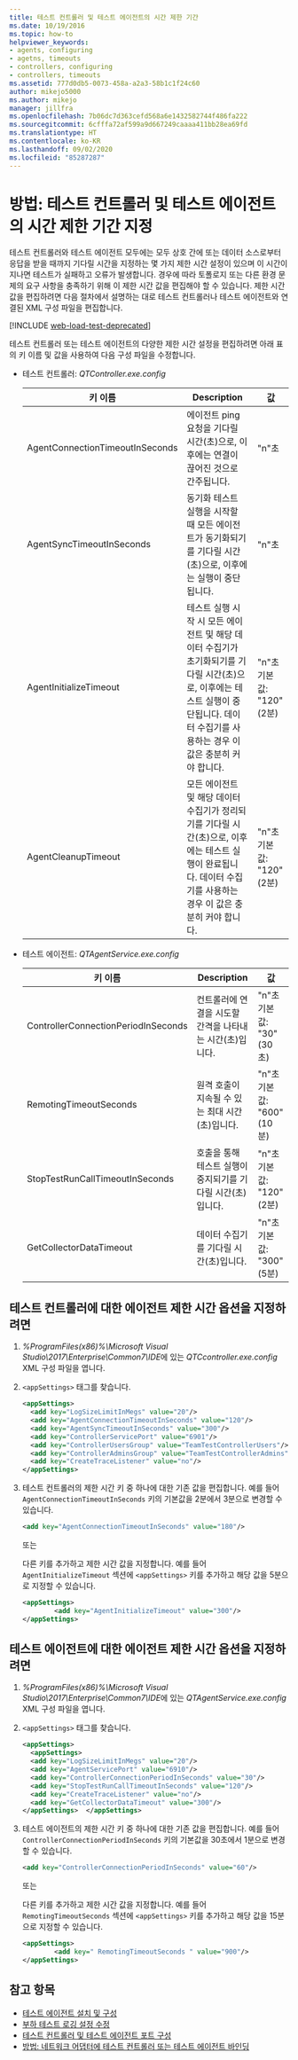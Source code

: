 ```yaml
---
title: 테스트 컨트롤러 및 테스트 에이전트의 시간 제한 기간
ms.date: 10/19/2016
ms.topic: how-to
helpviewer_keywords:
- agents, configuring
- agetns, timeouts
- controllers, configuring
- controllers, timeouts
ms.assetid: 777d0db5-0073-458a-a2a3-58b1c1f24c60
author: mikejo5000
ms.author: mikejo
manager: jillfra
ms.openlocfilehash: 7b06dc7d363cefd568a6e1432582744f486fa222
ms.sourcegitcommit: 6cfffa72af599a9d667249caaaa411bb28ea69fd
ms.translationtype: HT
ms.contentlocale: ko-KR
ms.lasthandoff: 09/02/2020
ms.locfileid: "85287287"
---
```

# <a name="how-to-specify-timeout-periods-for-test-controllers-and-test-agents"></a>방법: 테스트 컨트롤러 및 테스트 에이전트의 시간 제한 기간 지정

테스트 컨트롤러와 테스트 에이전트 모두에는 모두 상호 간에 또는 데이터 소스로부터 응답을 받을 때까지 기다릴 시간을 지정하는 몇 가지 제한 시간 설정이 있으며 이 시간이 지나면 테스트가 실패하고 오류가 발생합니다. 경우에 따라 토폴로지 또는 다른 환경 문제의 요구 사항을 충족하기 위해 이 제한 시간 값을 편집해야 할 수 있습니다. 제한 시간 값을 편집하려면 다음 절차에서 설명하는 대로 테스트 컨트롤러나 테스트 에이전트와 연결된 XML 구성 파일을 편집합니다.

[!INCLUDE [web-load-test-deprecated](includes/web-load-test-deprecated.md)]

테스트 컨트롤러 또는 테스트 에이전트의 다양한 제한 시간 설정을 편집하려면 아래 표의 키 이름 및 값을 사용하여 다음 구성 파일을 수정합니다.

- 테스트 컨트롤러: *QTController.exe.config*

    |키 이름|Description|값|
    |-|-----------------|-|
    |AgentConnectionTimeoutInSeconds|에이전트 ping 요청을 기다릴 시간(초)으로, 이후에는 연결이 끊어진 것으로 간주됩니다.|"n"초|
    |AgentSyncTimeoutInSeconds|동기화 테스트 실행을 시작할 때 모든 에이전트가 동기화되기를 기다릴 시간(초)으로, 이후에는 실행이 중단됩니다.|"n"초|
    |AgentInitializeTimeout|테스트 실행 시작 시 모든 에이전트 및 해당 데이터 수집기가 초기화되기를 기다릴 시간(초)으로, 이후에는 테스트 실행이 중단됩니다. 데이터 수집기를 사용하는 경우 이 값은 충분히 커야 합니다.|"n"초 기본값: "120"(2분)|
    |AgentCleanupTimeout|모든 에이전트 및 해당 데이터 수집기가 정리되기를 기다릴 시간(초)으로, 이후에는 테스트 실행이 완료됩니다. 데이터 수집기를 사용하는 경우 이 값은 충분히 커야 합니다.|"n"초 기본값: "120"(2분)|

- 테스트 에이전트: *QTAgentService.exe.config*

    |키 이름|Description|값|
    |-|-----------------|-|
    |ControllerConnectionPeriodInSeconds|컨트롤러에 연결을 시도할 간격을 나타내는 시간(초)입니다.|"n"초 기본값: "30"(30초)|
    |RemotingTimeoutSeconds|원격 호출이 지속될 수 있는 최대 시간(초)입니다.|"n"초 기본값: "600"(10분)|
    |StopTestRunCallTimeoutInSeconds|호출을 통해 테스트 실행이 중지되기를 기다릴 시간(초)입니다.|"n"초 기본값: "120"(2분)|
    |GetCollectorDataTimeout|데이터 수집기를 기다릴 시간(초)입니다.|"n"초 기본값: "300"(5분)|

## <a name="to-specify-agent-timeout-options-for-a-test-controller"></a>테스트 컨트롤러에 대한 에이전트 제한 시간 옵션을 지정하려면

1. *%ProgramFiles(x86)%\Microsoft Visual Studio\2017\Enterprise\Common7\IDE*에 있는 *QTCcontroller.exe.config* XML 구성 파일을 엽니다.

2. `<appSettings>` 태그를 찾습니다.

    ```xml
    <appSettings>
      <add key="LogSizeLimitInMegs" value="20"/>
      <add key="AgentConnectionTimeoutInSeconds" value="120"/>
      <add key="AgentSyncTimeoutInSeconds" value="300"/>
      <add key="ControllerServicePort" value="6901"/>
      <add key="ControllerUsersGroup" value="TeamTestControllerUsers"/>
      <add key="ControllerAdminsGroup" value="TeamTestControllerAdmins"/>
      <add key="CreateTraceListener" value="no"/>
    </appSettings>
    ```

3. 테스트 컨트롤러의 제한 시간 키 중 하나에 대한 기존 값을 편집합니다. 예를 들어 `AgentConnectionTimeoutInSeconds` 키의 기본값을 2분에서 3분으로 변경할 수 있습니다.

    ```xml
    <add key="AgentConnectionTimeoutInSeconds" value="180"/>
    ```

    또는

    다른 키를 추가하고 제한 시간 값을 지정합니다. 예를 들어 `AgentInitializeTimeout` 섹션에 `<appSettings>` 키를 추가하고 해당 값을 5분으로 지정할 수 있습니다.

    ```xml
    <appSettings>
            <add key="AgentInitializeTimeout" value="300"/>
    </appSettings>
    ```

## <a name="to-specify-agent-timeout-options-for-a-test-agent"></a>테스트 에이전트에 대한 에이전트 제한 시간 옵션을 지정하려면

1. *%ProgramFiles(x86)%\Microsoft Visual Studio\2017\Enterprise\Common7\IDE*에 있는 *QTAgentService.exe.config* XML 구성 파일을 엽니다.

2. `<appSettings>` 태그를 찾습니다.

    ```xml
    <appSettings>
      <appSettings>
      <add key="LogSizeLimitInMegs" value="20"/>
      <add key="AgentServicePort" value="6910"/>
      <add key="ControllerConnectionPeriodInSeconds" value="30"/>
      <add key="StopTestRunCallTimeoutInSeconds" value="120"/>
      <add key="CreateTraceListener" value="no"/>
      <add key="GetCollectorDataTimeout" value="300"/>
    </appSettings>  </appSettings>
    ```

3. 테스트 에이전트의 제한 시간 키 중 하나에 대한 기존 값을 편집합니다. 예를 들어 `ControllerConnectionPeriodInSeconds` 키의 기본값을 30초에서 1분으로 변경할 수 있습니다.

    ```xml
    <add key="ControllerConnectionPeriodInSeconds" value="60"/>
    ```

    또는

    다른 키를 추가하고 제한 시간 값을 지정합니다. 예를 들어 `RemotingTimeoutSeconds` 섹션에 `<appSettings>` 키를 추가하고 해당 값을 15분으로 지정할 수 있습니다.

    ```xml
    <appSettings>
            <add key=" RemotingTimeoutSeconds " value="900"/>
    </appSettings>
    ```

## <a name="see-also"></a>참고 항목

- [테스트 에이전트 설치 및 구성](../test/lab-management/install-configure-test-agents.md)
- [부하 테스트 로깅 설정 수정](../test/modify-load-test-logging-settings.md)
- [테스트 컨트롤러 및 테스트 에이전트 포트 구성](../test/configure-ports-for-test-controllers-and-test-agents.md)
- [방법: 네트워크 어댑터에 테스트 컨트롤러 또는 테스트 에이전트 바인딩](../test/how-to-bind-a-test-controller-or-test-agent-to-a-network-adapter.md)
